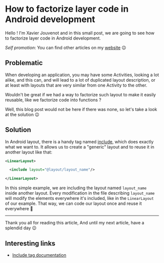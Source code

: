 # How to factorize layer code in Android development

Hello ! I'm Xavier Jouvenot and in this small post, we are going to see how to factorize layer code in Android development.

_Self promotion_: You can find other articles on my [website](www.10xlearner.com) 😉

## Problematic

When developing an application, you may have some Activities, looking a lot alike, and this can, and will lead to a lot of duplicated layout description, or at least with layouts that are very similar from one Activity to the other.

Wouldn't be great if we had a way to factorize such layout to make it easily reusable, like we factorize code into functions ?

Well, this blog post would not be here if there was none, so let's take a look at the solution 😉

## Solution

In Android layout, there is a handy tag named [include](https://developer.android.com/training/improving-layouts/reusing-layouts), which does exactly what we want to.
It allows us to create a "generic" layout and to reuse it in another layout like that:

```xml
<LinearLayout>

  <include layout="@layout/layout_name"/>

</LinearLayout>
```

In this simple example, we are including the layout named `layout_name` inside another layout.
Every modification in the file describing `layout_name` will modify the elements everywhere it's included, like in the `LinearLayout` of our example.
That way, we can code our layout once and reuse it everywhere 🙂

----------

Thank you all for reading this article,
And until my next article, have a splendid day 😉

## Interesting links

- [Include tag documentation](https://developer.android.com/training/improving-layouts/reusing-layouts)

